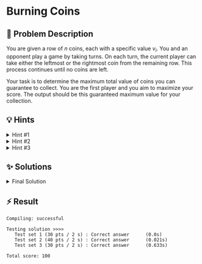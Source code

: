 # Burning Coins

## 📝 Problem Description

You are given a row of $n$ coins, each with a specific value $v_i$. You and an opponent play a game by taking turns. On each turn, the current player can take either the leftmost or the rightmost coin from the remaining row. This process continues until no coins are left.

Your task is to determine the maximum total value of coins you can guarantee to collect. You are the first player and you aim to maximize your score. The output should be this guaranteed maximum value for your collection.

## 💡 Hints

<details>

<summary>Hint #1</summary>

The problem asks for the amount you are *guaranteed* to win. This means you must account for an opponent who is also playing optimally. Your optimal strategy should maximize your score, assuming your opponent will always make a move that maximizes their own score (which, from your perspective, might seem like they are trying to minimize your potential gain). This is a characteristic of game theory problems and often suggests a recursive approach.

</details>

<details>

<summary>Hint #2</summary>

This problem exhibits optimal substructure. The state of the game at any point can be uniquely described by the subarray of coins that are still available. Let's say coins from index $i$ to $j$ are left. Can you define a function, say `solve(i, j)`, that computes the best possible outcome for the player whose turn it is for this specific subproblem?

</details>

<details>

<summary>Hint #3</summary>

Let's define `DP(i, j)` as the maximum value the **current player** can obtain from the coins in the subarray from index $i$ to $j$. If it's your turn with coins `[i...j]`, you have two choices:

1.  **Take coin `v_i`**: You get `v_i`. The remaining coins are `[i+1...j]`. Now it's your opponent's turn. They will play optimally on this subproblem. What does this mean for you? After your opponent makes their move (taking either `v_{i+1}` or `v_j}`), you will be left with either the subproblem `[i+2...j]` or `[i+1...j-1]`. Since the opponent is smart, they will leave you with the subproblem that gives you a smaller future gain.
2.  **Take coin `v_j`**: Similarly, you get `v_j`. The remaining coins are `[i...j-1]`. Your opponent will make a move to leave you with the worse of the two possible resulting subproblems.

Your recurrence relation must capture this minimax nature. You want to `max`imize your choice, while your opponent's move forces you to take the `min`imum of the subsequent outcomes.

</details>

## ✨ Solutions

<details>

<summary>Final Solution</summary>

Based on the problem description we need to realize two key aspects:

- The problem can be nicely formulated through a **recursion**. This is because once we and our opponent take a coin, we are left with essentially the same problem but with fewer coins. I.e. we are left with the same problem just with 2 fewer coins.

- We need to assume that **our opponent is also playing optimally**. This is because we are interested in finding the maximum amount we are **guaranteed** to win, so among all possible outcomes, we are only concerned with the worst-case scenario where our opponent plays optimally to minimize our winnings.

These two observations (especially the recursion) lead us to a **dynamic programming** solution, as it allows us to efficiently compute the maximum winnings for each subproblem without recalculating them multiple times.

### Recursion

Lets define a function $f(s, e)$ that calculates the maximum value we can win when it is our turn and the coins $\{v_s, \dots, v_e\}$ are left. 

#### Base Case

The base case for this recursion is simply when there are either 1 or 2 coins left. In this case, we will only have one more turn to take a coin, so we can simply return the maximum value of the coin(s) left:

$$f(s, e) = \max(v_s, v_e)$$

#### Recursive Case

The recursive case is more complex, as the maximum value we can win now **not only depends on the leftmost and rightmost coins themselves**, but also the remaining coins after we take one of them. Regardless, we can realize that we only have two choices:

- Take the leftmost coin $v_s$. Afterwards the coins $\{v_{s+1}, \dots, v_e\}$ are left.
- Take the rightmost coin $v_e$. Afterwards the coins $\{v_s, \dots, v_{e-1}\}$ are left.

Since we are interested in the maximum winning we would always want to take the option that will yield us the most value (also considering the rest of the coins left). This means that we can express the maximum winnings we can get as follows:

$$f(s, e) = \max( \quad \underbrace{v_s + f(s+1, e)}_{\text{Take Left}}, \quad \underbrace{v_e + f(s, e-1)}_{\text{Take Right}}\quad)$$

However, now we have the problem that in both $f(s+1, e)$ and $f(s, e-1)$ its our **opponent's turn**. Since $f(s, e)$ is the maximum winnings we can get when it is **our turn**, we need to go one step further and consider that our opponent has already played and it is again our turn, essentially skipping two turns ahead.

Assuming we took the leftmost coin $v_s$/$f(s+1, e)$, our opponent now has two choices aswell:

- Take the leftmost coin $v_{s+1}$, leaving us with the coins $\{v_{s+2}, \dots, v_e\}$.
- Take the rightmost coin $v_e$, leaving us with the coins $\{v_{s+1}, \dots, v_{e-1}\}$.

However, since our opponent is also playing optimally, they will choose the option that **minimizes our winnings**. This means that we can express the maximum winnings we can get after our opponent has played as follows:

$$f(s+1, e) = \min( \quad \underbrace{f(s+2, e)}_{\text{Opponent takes Left}}, \quad \underbrace{f(s+1, e-1)}_{\text{Opponent takes Right}}\quad)$$

Note that we do not have any $v_i$ in this case, as this is our opponent's turn so we are not taking any coins, just calculating the maximum winnings we can get after our opponent has played.

Combining these two observations, we can express the maximum winnings we can get when it is our turn as follows:

$$
\begin{align*}
f(s, e) = \max( \quad &\min( \quad v_{s\phantom{+1}} + f(s+2, e\phantom{-2}), \quad v_{s\phantom{+1}} + f(s+1, e-1) \quad ), \\
                \quad &\min( \quad v_{s+1}           + f(s\phantom{+2}, e-2), \quad v_{e-1}          + f(s+1, e-1) \quad ) \quad )
\end{align*}
$$

### Memoization

Writing this out as a recursive function would lead to a lot of repeated calculations, as we would be calculating the same subproblems multiple times. To avoid this, we can use **memoization** to store the results of already computed subproblems. This means that in our code we will use a 2D vector `memo` to store the results of the subproblems, where `memo[s][e]` will store the value of $f(s, e)$.

If we encounter a subproblem that has already been computed, we can simply return the stored value from `memo[s][e]` instead of recalculating it.

### Code
```cpp
#include<iostream>
#include<vector>
#include<limits>


int calcMaxWinnings(const std::vector<int>& values, std::vector<std::vector<int>>& memo, int start, int end) {
  // ===== BASE CASES =====
  // Only one coin left -> No choice but to take it
  if (end - start < 2) return std::max(values[start], values[end]);
  // Already computed this subproblem -> Return the stored result from the memo
  if (memo[start][end] != -1) return memo[start][end];
  
  // ===== RECURSIVE CASE =====
  // Calculate the maximum winnings obtainable by taking either the left or right coin (values[start] or values[end])
  // and the maximum winnings obtainable from the remaining coins (values[start + 1] to values[end - 1] or values[start + 2] to values[end])
  int max_winnings_left = values[start] + std::min(calcMaxWinnings(values, memo, start + 2, end    ),
                                                   calcMaxWinnings(values, memo, start + 1, end - 1));
  int max_winnings_right = values[end] +  std::min(calcMaxWinnings(values, memo, start + 1, end - 1),
                                                   calcMaxWinnings(values, memo, start    , end - 2));

  memo[start][end] = std::max(max_winnings_left, max_winnings_right);

  return memo[start][end];
}

int main() {
  std::ios_base::sync_with_stdio(false);
  
  int n_tests; std::cin >> n_tests;
  while(n_tests--) {
    // ===== READ INPUT =====
    int n; std::cin >> n;
    
    std::vector<int> values;
    for(int i = 0; i < n; i++) {
      int v; std::cin >> v;
      values.push_back(v);
    }
    
    // ===== SOLVE =====
    std::vector<std::vector<int>> memo(n, std::vector<int>(n, -1));
    std::cout << calcMaxWinnings(values, memo, 0, n - 1) << std::endl;
    
  }
}
```
</details>

## ⚡ Result

```plaintext
Compiling: successful

Testing solution >>>>
   Test set 1 (30 pts / 2 s) : Correct answer      (0.0s)
   Test set 2 (40 pts / 2 s) : Correct answer      (0.021s)
   Test set 3 (30 pts / 2 s) : Correct answer      (0.633s)

Total score: 100
```